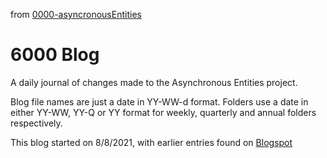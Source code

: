 from [0000-asyncronousEntities](../0000-asyncronousEntities.md)
# 6000 Blog
A daily journal of changes made to the Asynchronous Entities project.

Blog file names are just a date in YY-WW-d format. Folders use a date in either YY-WW, YY-Q or YY format for weekly, quarterly and annual folders respectively.

This blog started on 8/8/2021, with earlier entries found on [Blogspot](https://asynchronous-entities.blogspot.com/)